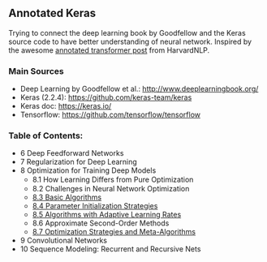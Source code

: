 ## Annotated Keras

Trying to connect the deep learning book by Goodfellow and the Keras source code to have better understanding of neural network. Inspired by the awesome [annotated transformer post](http://nlp.seas.harvard.edu/2018/04/03/attention.html) from HarvardNLP.

### Main Sources

* Deep Learning by Goodfellow et al.: http://www.deeplearningbook.org/
* Keras (2.2.4): https://github.com/keras-team/keras
* Keras doc: https://keras.io/
* Tensorflow: https://github.com/tensorflow/tensorflow

### Table of Contents:

* 6 Deep Feedforward Networks
* 7 Regularization for Deep Learning
* 8 Optimization for Training Deep Models
   * 8.1 How Learning Diﬀers from Pure Optimization
   * 8.2 Challenges in Neural Network Optimization
   * [8.3 Basic Algorithms](ch08/8.3.MD)
   * [8.4 Parameter Initialization Strategies](ch08/8.4.MD)
   * [8.5 Algorithms with Adaptive Learning Rates](ch08/8.5.MD)
   * 8.6 Approximate Second-Order Methods
   * [8.7 Optimization Strategies and Meta-Algorithms](ch08/8.7.MD)
* 9 Convolutional Networks   
* 10 Sequence Modeling: Recurrent and Recursive Nets
